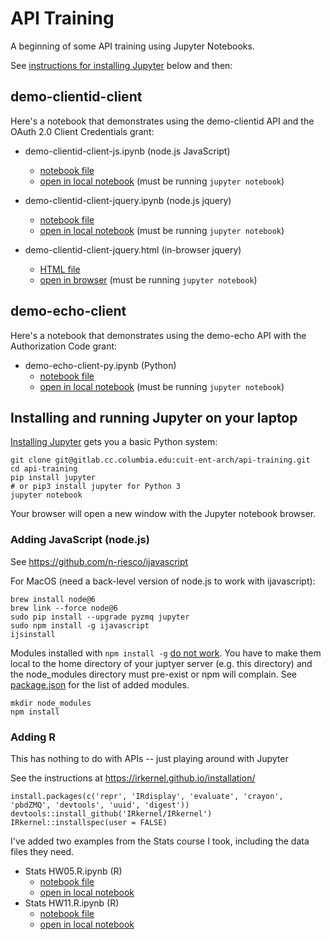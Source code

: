 # API Training

A beginning of some API training using Jupyter Notebooks.

See [instructions for installing Jupyter](#installing-and-running-jupyter-on-your-laptop) below and then:

## demo-clientid-client

Here's a notebook that demonstrates using the demo-clientid API and the OAuth 2.0 Client Credentials grant:

- demo-clientid-client-js.ipynb (node.js JavaScript)
  - [notebook file](demo-clientid-client-js.ipynb)
  - [open in local notebook](http://localhost:8888/notebooks/demo-clientid-client-js.ipynb) (must be running `jupyter notebook`)

- demo-clientid-client-jquery.ipynb (node.js jquery)
  - [notebook file](demo-clientid-client-jquery.ipynb)
  - [open in local notebook](http://localhost:8888/notebooks/demo-clientid-client-jquery.ipynb) (must be running `jupyter notebook`)

- demo-clientid-client-jquery.html (in-browser jquery)
  - [HTML file](demo-clientid-client-jquery.html)
  - [open in browser](http://localhost:8888/view/demo-clientid-client-jquery.html) (must be running `jupyter notebook`)

## demo-echo-client

Here's a notebook that demonstrates using the demo-echo API with the Authorization Code grant:

- demo-echo-client-py.ipynb (Python)
  - [notebook file](demo-echo-client-py.ipynb)
  - [open in local notebook](http://localhost:8888/notebooks/demo-echo-client-py.ipynb) (must be running `jupyter notebook`)

## Installing and running Jupyter on your laptop

[Installing Jupyter](https://jupyter.org/install.html) gets you a basic Python system:

```
git clone git@gitlab.cc.columbia.edu:cuit-ent-arch/api-training.git
cd api-training
pip install jupyter
# or pip3 install jupyter for Python 3
jupyter notebook
```

Your browser will open a new window with the Jupyter notebook browser.

### Adding JavaScript (node.js)

See https://github.com/n-riesco/ijavascript

For MacOS (need a back-level version of node.js to work with ijavascript):

```
brew install node@6
brew link --force node@6
sudo pip install --upgrade pyzmq jupyter
sudo npm install -g ijavascript
ijsinstall
```

Modules installed with `npm install -g` [do not work](https://github.com/n-riesco/ijavascript/issues/4).
You have to make them local to the home directory of your juptyer server (e.g. this directory)
and the node_modules directory must pre-exist or npm will complain. See [package.json](package.json)
for the list of added modules.

```
mkdir node_modules
npm install
```

### Adding R

This has nothing to do with APIs -- just playing around with Jupyter

See the instructions at https://irkernel.github.io/installation/
```
install.packages(c('repr', 'IRdisplay', 'evaluate', 'crayon', 'pbdZMQ', 'devtools', 'uuid', 'digest'))
devtools::install_github('IRkernel/IRkernel')
IRkernel::installspec(user = FALSE)
```

I've added two examples from the Stats course I took, including the data files they need.

- Stats HW05.R.ipynb (R)
  - [notebook file](Stats%20HW05.R.ipynb)
  - [open in local notebook](http://localhost:8888/notebooks/Stats%20HW05.R.ipynb)
- Stats HW11.R.ipynb (R)
  - [notebook file](Stats%20HW11.R.ipynb)
  - [open in local notebook](http://localhost:8888/notebooks/Stats%20HW11.R.ipynb)


